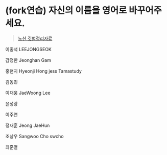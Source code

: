 # (fork연습) 자신의 이름을 영어로 바꾸어주세요.

> [노션 깃헙정리자료](https://www.notion.so/Git-ec10d8d1770648ce904be22d4a81bb01)

이종석 LEEJONGSEOK

감정한 Jeonghan Gam

홍현지 Hyeonji Hong jess Tamastudy

김동민

이재웅 JaeWoong Lee

윤성광

이주연

정재훈 Jeong JaeHun

조상우 Sangwoo Cho swcho

최준열
